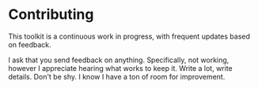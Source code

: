 # Contributing

This toolkit is a continuous work in progress, with frequent updates based on feedback.

I ask that you send feedback on anything. Specifically, not working, however I appreciate hearing what works to keep it. Write a lot, write details. Don't be shy. I know I have a ton of room for improvement.
